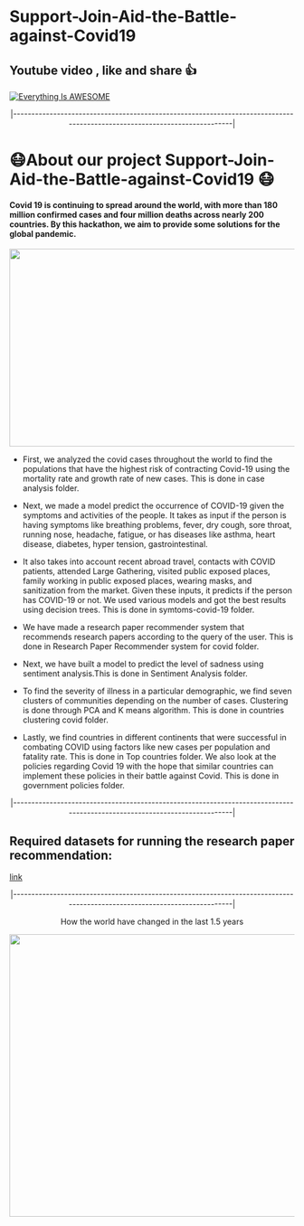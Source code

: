 # Support-Join-Aid-the-Battle-against-Covid19 

 ## Youtube video , like and share :thumbsup:

[![Everything Is AWESOME](https://user-images.githubusercontent.com/50532530/125364769-af40fe00-e390-11eb-85e0-c38e67de9847.PNG)](https://www.youtube.com/watch?v=jYPsyX9QUhU "Everything Is AWESOME") 

<p align="center">
  |--------------------------------------------------------------------------------------------------------------------------| 
</p>

# :mask:About our project Support-Join-Aid-the-Battle-against-Covid19 :mask:

#### Covid 19 is continuing to spread around the world, with more than 180 million confirmed cases and four million deaths across nearly 200 countries. By this hackathon, we aim to provide some solutions for the global pandemic.

<p align="center">
  <img width="600" height="350" src="https://user-images.githubusercontent.com/50532530/125357760-ae569f00-e385-11eb-8862-967827fc31a9.gif">
</p>

- First, we analyzed the covid cases throughout the world to find the populations that have the highest risk of contracting Covid-19 using the mortality rate and growth rate of new cases. This is done in case analysis folder.

- Next, we made a model predict the occurrence of COVID-19 given the symptoms and activities of the people. It takes as input if the person is having symptoms like breathing problems, fever, dry cough, sore throat, running nose, headache, fatigue, or has diseases like asthma, heart disease, diabetes, hyper tension, gastrointestinal. 

- It also takes into account recent abroad travel, contacts with COVID patients, attended Large Gathering, visited public exposed places, family working in public exposed places, wearing masks, and sanitization from the market. Given these inputs, it predicts if the person has COVID-19 or not. We used various models and got the best results using decision trees. This is done in symtoms-covid-19 folder.

- We have made a research paper recommender system that recommends research papers according to the query of the user. This is done in Research Paper Recommender system for covid folder.

- Next, we have built a model to predict the level of sadness using sentiment analysis.This is done in Sentiment Analysis folder.

- To find the severity of illness in a particular demographic, we find seven clusters of communities depending on the number of cases. Clustering is done through PCA and K means algorithm. This is done in countries clustering covid folder.

- Lastly, we find countries in different continents that were successful in combating COVID using factors like new cases per population and fatality rate. This is done in Top countries folder. We also look at the policies regarding Covid 19 with the hope that similar countries can implement these policies in their battle against Covid. This is done in government policies folder.


<p align="center">
  |--------------------------------------------------------------------------------------------------------------------------| 
</p>

## Required datasets for running the research paper recommendation: 

[link](https://drive.google.com/drive/folders/1A5owAtUSBFNXkHux3paXlmUSsAhnuqlW?usp=sharing)

<p align="center">
  |--------------------------------------------------------------------------------------------------------------------------| 
</p>


<p align="center">
  How the world have changed in the last 1.5 years 
</p>

<p align="center">
  <kbd>
  <img width="1000" height="500" src="https://assets.weforum.org/editor/yoUek8H0DdLkJtX0tTeV7X45hEBUdZ_iT3IDERoUu3w.gif">
   </kbd> 
</p>
